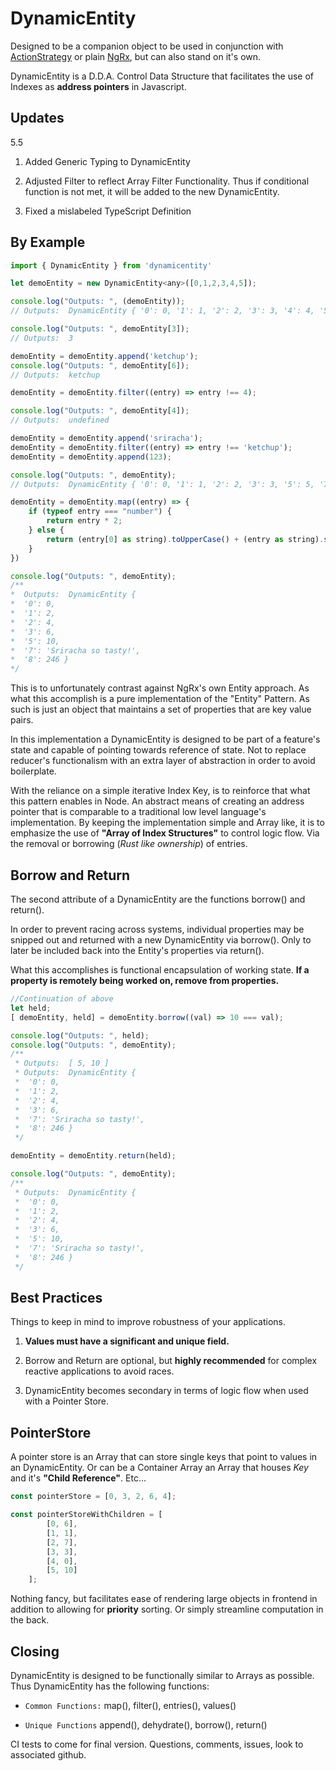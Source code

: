 # DynamicEntity

Designed to be a companion object to be used in conjunction with [ActionStrategy](https://www.npmjs.com/package/actionstrategy) or plain [NgRx](https://ngrx.io), but can also stand on it's own.

DynamicEntity is a D.D.A. Control Data Structure that facilitates the use of Indexes as **address pointers** in Javascript.

## Updates
5.5

1. Added Generic Typing to DynamicEntity

2. Adjusted Filter to reflect Array Filter Functionality. Thus if conditional function is not met, it will be added to the new DynamicEntity<T>.

3. Fixed a mislabeled TypeScript Definition

## By Example

```javascript
import { DynamicEntity } from 'dynamicentity'

let demoEntity = new DynamicEntity<any>([0,1,2,3,4,5]);

console.log("Outputs: ", (demoEntity));
// Outputs:  DynamicEntity { '0': 0, '1': 1, '2': 2, '3': 3, '4': 4, '5': 5 }

console.log("Outputs: ", demoEntity[3]);
// Outputs:  3

demoEntity = demoEntity.append('ketchup');
console.log("Outputs: ", demoEntity[6]);
// Outputs:  ketchup

demoEntity = demoEntity.filter((entry) => entry !== 4);

console.log("Outputs: ", demoEntity[4]);
// Outputs:  undefined

demoEntity = demoEntity.append('sriracha');
demoEntity = demoEntity.filter((entry) => entry !== 'ketchup');
demoEntity = demoEntity.append(123);

console.log("Outputs: ", demoEntity);
// Outputs:  DynamicEntity { '0': 0, '1': 1, '2': 2, '3': 3, '5': 5, '7': 'sriracha', '8': 123 }

demoEntity = demoEntity.map((entry) => {
    if (typeof entry === "number") {
        return entry * 2;
    } else {
        return (entry[0] as string).toUpperCase() + (entry as string).slice(1) + " so tasty!"
    }
})

console.log("Outputs: ", demoEntity);
/**
*  Outputs:  DynamicEntity {
*  '0': 0,
*  '1': 2,
*  '2': 4,
*  '3': 6,
*  '5': 10,
*  '7': 'Sriracha so tasty!',
*  '8': 246 }
*/
```

This is to unfortunately contrast against NgRx's own Entity approach. As what this accomplish is a pure implementation of the "Entity" Pattern. As such is just an object that maintains a set of properties that are key value pairs.

In this implementation a DynamicEntity is designed to be part of a feature's state and capable of pointing towards reference of state. Not to replace reducer's functionalism with an extra layer of abstraction in order to avoid boilerplate.

With the reliance on a simple iterative Index Key, is to reinforce that what this pattern enables in Node. An abstract means of creating an address pointer that is comparable to a traditional low level language's implementation. By keeping the implementation simple and Array like, it is to emphasize the use of **"Array of Index Structures"** to control logic flow. Via the removal or borrowing (*Rust like ownership*) of entries.

## Borrow and Return

The second attribute of a DynamicEntity are the functions borrow() and return().

In order to prevent racing across systems, individual properties may be snipped out and returned with a new DynamicEntity via borrow(). Only to later be included back into the Entity's properties via return().

What this accomplishes is functional encapsulation of working state. **If a property is remotely being worked on, remove from properties.**

```javascript
//Continuation of above
let held;
[ demoEntity, held] = demoEntity.borrow((val) => 10 === val);

console.log("Outputs: ", held);
console.log("Outputs: ", demoEntity);
/**
 * Outputs:  [ 5, 10 ]
 * Outputs:  DynamicEntity {
 *  '0': 0,
 *  '1': 2,
 *  '2': 4,
 *  '3': 6,
 *  '7': 'Sriracha so tasty!',
 *  '8': 246 }
 */

demoEntity = demoEntity.return(held);

console.log("Outputs: ", demoEntity);
/**
 * Outputs:  DynamicEntity {
 *  '0': 0,
 *  '1': 2,
 *  '2': 4,
 *  '3': 6,
 *  '5': 10,
 *  '7': 'Sriracha so tasty!',
 *  '8': 246 }
 */
```

## Best Practices

Things to keep in mind to improve robustness of your applications.

1. **Values must have a significant and unique field.**

2. Borrow and Return are optional, but **highly recommended** for complex reactive applications to avoid races.

3. DynamicEntity becomes secondary in terms of logic flow when used with a Pointer Store.

## PointerStore

A pointer store is an Array that can store single keys that point to values in an DynamicEntity.
Or can be a Container Array an Array that houses *Key* and it's **"Child Reference"**.
Etc...

```javascript
const pointerStore = [0, 3, 2, 6, 4];

const pointerStoreWithChildren = [
        [0, 6],
        [1, 1],
        [2, 7],
        [3, 3],
        [4, 0],
        [5, 10]
    ];
```

Nothing fancy, but facilitates ease of rendering large objects in frontend in addition to allowing for **priority** sorting. Or simply streamline computation in the back.

## Closing

DynamicEntity is designed to be functionally similar to Arrays as possible. Thus DynamicEntity has the following functions:

* `Common Functions:` map(), filter(), entries(), values()

* `Unique Functions` append(), dehydrate(), borrow(), return()

CI tests to come for final version. Questions, comments, issues, look to associated github.

